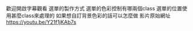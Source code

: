 歡迎開啟字幕觀看
選單的製作方式
選單的色彩控制有哪兩個class
選單的位置使用甚麼class來處理的
如果想自訂背景色彩的話可以怎麼做
影片原始網址 https://youtu.be/Y21f1jKAb7s
